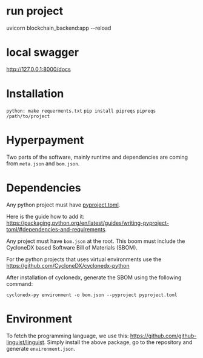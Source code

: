 # run project
uvicorn blockchain_backend:app --reload

# local swagger
http://127.0.0.1:8000/docs

# Installation 
```python: make requerments.txt```
```pip install pipreqs```
```pipreqs /path/to/project```

# Hyperpayment

Two parts of the software, mainly runtime and dependencies are coming from `meta.json` and `bom.json`.

# Dependencies
Any python project must have [pyproject.toml](https://peps.python.org/pep-0621/).

Here is the guide how to add it: https://packaging.python.org/en/latest/guides/writing-pyproject-toml/#dependencies-and-requirements.

Any project must have `bom.json` at the root. This boom must include the CycloneDX based Software Bill of Materials (SBOM).

For the python projects that uses virtual environments use the 
https://github.com/CycloneDX/cyclonedx-python

After installation of cyclonedx, generate the SBOM using the following command:

```cyclonedx-py environment -o bom.json --pyproject pyproject.toml```

# Environment
To fetch the programming language, we use this: https://github.com/github-linguist/linguist.
Simply install the above package, go to the repository and generate `environment.json`.